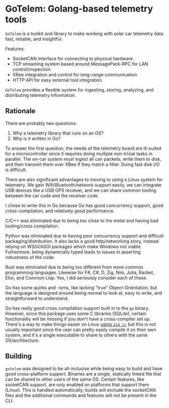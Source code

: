 # GoTelem: Golang-based telemetry tools

`GoTelem` is a toolkit and library to make working with solar car telemetry
data fast, reliable, and insightful. 

Features:

- SocketCAN interface for connecting to physical hardware.
- TCP streaming system based around MessagePack-RPC for LAN control/inspection.
- XBee integration and control for long-range communication.
- HTTP API for easy external tool integration.


`GoTelem` provides a flexible system for ingesting, storing, analyzing, and distributing
telemetry information.



## Rationale

There are probably two questions:

1. Why a telemetry library that runs on an OS?
2. Why is it written in Go?

To answer the first question, the needs of the telemetry board are ill-suited for a microcontroller
since it requires doing multiple non-trivial tasks in parallel. The on-car system must ingest
all can packets, write them to disk, and then transmit them over XBee if they match a filter.
Doing fast disk I/O is difficult.

There are also significant advantages to moving to using a Linux system for telemetry. We gain
Wifi/Bluetooth/network support easily, we can integrate USB devices like a USB GPS reciever,
and we can share common tooling between the car code and the receiver code.

I chose to write this in Go because Go has good concurrency support, good cross-compilation,
and relatively good performance. 

C/C++ was eliminated due to being too close to the metal and having bad tooling/cross compilation.

Python was eliminated due to having poor concurrency support and difficult packaging/distribution.
It also lacks a good http/networking story, instead relying on WSGI/ASGI packages which
make Windows not viable. Futhermore, being dynamically typed leads to issues in asserting
robustness of the code.

Rust was elminiated due to being too different from more common programming languages. Likewise
for F#, C#, D, Zig, Nim, Julia, Racket, Elixr, and Common Lisp. Yes, I did seriouisly consider each
of these.

Go has some quirks and -isms, like lacking "true" Object-Orientation, but the language is designed
around being normal to look at, easy to write, and straightforward to understand.

Go has really good cross compilation support built in to the `go` binary. However, since this
package uses some C libraries (SQLite), certain functionality will be missing if you don't
have a cross-compiler set up. There's a way to make things easier on Linux
[using `zig cc`](https://zig.news/kristoff/building-sqlite-with-cgo-for-every-os-4cic)
but this is not usually important since the user can pretty easily compile it on their
own system, and it's a single executable to share to others with the same OS/architecture.

## Building

`gotelem` was designed to be all-inclusive while being easy to build and have good cross-platform support. Binaries are a single,
statically linked file that can be shared to other users of the same OS.  Certain features, like socketCAN support, are only enabled on platforms that
support them (Linux). This is handled automatically; builds will exclude the socketCAN files and the additional commands and features will not be present in the CLI.

